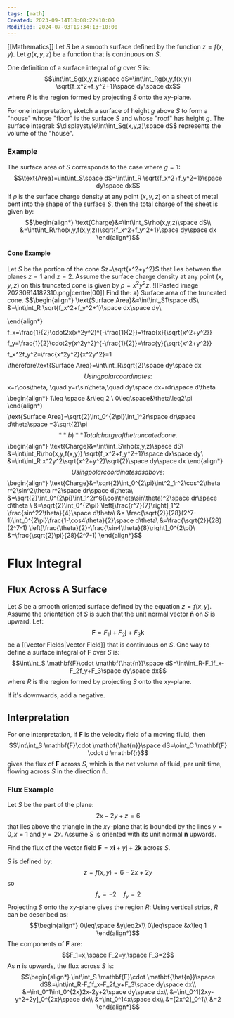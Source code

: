 ```yaml
---
tags: [math]
Created: 2023-09-14T18:08:22+10:00
Modified: 2024-07-03T19:34:13+10:00
---
```

[[Mathematics]]
Let $S$ be a smooth surface defined by the function $z=f(x,y)$.
Let $g(x,y,z)$ be a function that is continuous on $S$.

One definition of a surface integral of $g$ over $S$ is:
$$\int\int_Sg(x,y,z)\space dS=\int\int_Rg(x,y,f(x,y)) \sqrt{f_x^2+f_y^2+1}\space dy\space dx$$
where $R$ is the region formed by projecting $S$ onto the $xy$-plane.

For one interpretation, sketch a surface of height $g$ above $S$ to form a "house" whose "floor" is the surface $S$ and whose "roof" has height $g$. The surface integral: $\displaystyle\int\int_Sg(x,y,z)\space dS$ represents the volume of the "house".

### Example
The surface area of $S$ corresponds to the case where $g=1$:
$$\text{Area}=\int\int_S\space dS=\int\int_R \sqrt{f_x^2+f_y^2+1}\space dy\space dx$$
If $\rho$ is the surface charge density at any point $(x,y,z)$ on a sheet of metal bent into the shape of the surface $S$, then the total charge of the sheet is given by:
$$\begin{align*}
\text{Charge}&=\int\int_S\rho(x,y,z)\space dS\\
&=\int\int_R\rho(x,y,f(x,y,z))\sqrt{f_x^2+f_y^2+1}\space dy\space dx
\end{align*}$$
#### Cone Example
Let $S$ be the portion of the cone $z=\sqrt{x^2+y^2}$ that lies between the planes $z=1$ and $z=2$. Assume the surface charge density at any point $(x,y,z)$ on this truncated cone is given by $\rho=x^2y^2z$.
![[Pasted image 20230914182310.png|centre|00]]
Find the:
**a)** Surface area of the truncated cone.
$$\begin{align*}
\text{Surface Area}&=\int\int_S1\space dS\\
&=\int\int_R \sqrt{f_x^2+f_y^2+1}\space dx\space dy\\

\end{align*}$$
$$f_x=\frac{1}{2}\cdot2x(x^2y^2)^{-\frac{1}{2}}=\frac{x}{\sqrt{x^2+y^2}}$$
$$f_y=\frac{1}{2}\cdot2y(x^2y^2)^{-\frac{1}{2}}=\frac{y}{\sqrt{x^2+y^2}}$$
$$f_x^2f_y^2=\frac{x^2y^2}{x^2y^2}=1$$
$$\therefore\text{Surface Area}=\int\int_R\sqrt{2}\space dy\space dx$$
Using polar coordinates:
$$x=r\cos\theta, \quad y=r\sin\theta,\quad dy\space dx=rdr\space d\theta$$
$$\begin{align*}
1\leq \space &r\leq 2 \\
0\leq\space&\theta\leq2\pi
\end{align*}$$
$$\text{Surface Area}=\sqrt{2}\int_0^{2\pi}\int_1^2r\space dr\space d\theta\space =3\sqrt{2}\pi
$$
**b)** Total charge of the truncated cone.
$$\begin{align*}
\text{Charge}&=\int\int_S\rho(x,y,z)\space dS\\
&=\int\int_R\rho(x,y,f(x,y)) \sqrt{f_x^2+f_y^2+1}\space dx\space dy\\
&=\int\int_R x^2y^2\sqrt{x^2+y^2}\sqrt{2}\space dy\space dx
\end{align*}$$
Using polar coordinates as above:
$$\begin{align*}
\text{Charge}&=\sqrt{2}\int_0^{2\pi}\int^2_1r^2\cos^2\theta r^2\sin^2\theta r^2\space dr\space d\theta\\
&=\sqrt{2}\int_0^{2\pi}\int_1^2r^6(\cos\theta\sin\theta)^2\space dr\space d\theta \\
&=\sqrt{2}\int_0^{2\pi} \left[\frac{r^7}{7}\right]_1^2 \frac{sin^22\theta}{4}\space d\theta\\
&= \frac{\sqrt{2}}{28}(2^7-1)\int_0^{2\pi}\frac{1-\cos4\theta}{2}\space d\theta\\
&=\frac{\sqrt{2}}{28}(2^7-1) \left[\frac{\theta}{2}-\frac{\sin4\theta}{8}\right]_0^{2\pi}\\
&=\frac{\sqrt{2}\pi}{28}(2^7-1)
\end{align*}$$
# Flux Integral
## Flux Across A Surface
Let $S$ be a smooth oriented surface defined by the equation $z=f(x,y)$. Assume the orientation of $S$ is such that the unit normal vector $\mathbf{\hat{n}}$ on $S$ is upward. Let:
$$\mathbf{F}=F_1\mathbf{i}+F_2\mathbf{j} + F_3\mathbf{k}$$
be a [[Vector Fields|Vector Field]] that is continuous on $S$. 
One way to define a surface integral of $\mathbf{F}$ over $S$ is:
$$\int\int_S \mathbf{F}\cdot \mathbf{\hat{n}}\space dS=\int\int_R-F_1f_x-F_2f_y+F_3\space dy\space dx$$
where $R$ is the region formed by projecting $S$ onto the $xy$-plane.

If it's downwards, add a negative.
## Interpretation
For one interpretation, if $\mathbf{F}$ is the velocity field of a moving fluid, then
$$\int\int_S \mathbf{F}\cdot \mathbf{\hat{n}}\space dS=\oint_C \mathbf{F} \cdot d \mathbf{r}$$
gives the flux of $\mathbf{F}$ across $S$, which is the net volume of fluid, per unit time, flowing across $S$ in the direction $\mathbf{\hat{n}}$.

### Flux Example
Let $S$ be the part of the plane:
$$2x-2y+z=6$$
that lies above the triangle in the $xy$-plane that is bounded by the lines $y=0,x=1$ and $y=2x$. Assume $S$ is oriented with its unit normal $\mathbf{\hat{n}}$ upwards.

Find the flux of the vector field $\mathbf{F}=x \mathbf{i}+y \mathbf{j}+2\mathbf{k}$ across $S$.

$S$ is defined by:
$$z=f(x,y)=6-2x+2y$$
so
$$f_x=-2\quad f_y=2$$
Projecting $S$ onto the $xy$-plane gives the region $R$:
Using vertical strips, $R$ can be described as:
$$\begin{align*}
0\leq\space &y\leq2x\\
0\leq\space &x\leq 1
\end{align*}$$
The components of $\mathbf{F}$ are:
$$F_1=x,\space F_2=y,\space F_3=2$$
As $\mathbf{n}$ is upwards, the flux across $S$ is:
$$\begin{align*}
\int\int_S \mathbf{F}\cdot \mathbf{\hat{n}}\space dS&=\int\int_R-F_1f_x-F_2f_y+F_3\space dy\space dx\\
&=\int_0^1\int_0^{2x}2x-2y+2\space dy\space dx\\
&=\int_0^1[2xy-y^2+2y]_0^{2x}\space dx\\
&=\int_0^14x\space dx\\
&=[2x^2]_0^1\\
&=2
\end{align*}$$